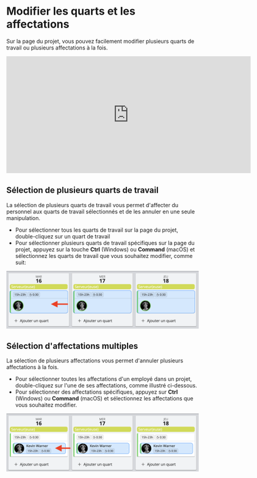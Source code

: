 # Modifier les quarts et les affectations

Sur la page du projet, vous pouvez facilement modifier plusieurs quarts de travail ou plusieurs affectations à la fois.

<iframe width="640" height="306" src="https://www.loom.com/embed/6ee1dd771a8349efabcf148a89b5d036" frameborder="0" webkitallowfullscreen mozallowfullscreen allowfullscreen></iframe>

## Sélection de plusieurs quarts de travail
La sélection de plusieurs quarts de travail vous permet d'affecter du personnel aux quarts de travail sélectionnés et de les annuler en une seule manipulation.
- Pour sélectionner tous les quarts de travail sur la page du projet, double-cliquez sur un quart de travail
- Pour sélectionner plusieurs quarts de travail spécifiques sur la page du projet, appuyez sur la touche **Ctrl** (Windows) ou **Command** (macOS) et sélectionnez les quarts de travail que vous souhaitez modifier, comme suit:

![selection-quarts.png](Images/selection-quarts.png)

## Sélection d'affectations multiples
La sélection de plusieurs affectations vous permet d'annuler plusieurs affectations à la fois.
- Pour sélectionner toutes les affectations d'un employé dans un projet, double-cliquez sur l'une de ses affectations, comme illustré ci-dessous.
- Pour sélectionner des affectations spécifiques, appuyez sur **Ctrl** (Windows) ou **Command** (macOS) et sélectionnez les affectations que vous souhaitez modifier.

![selection-affectations.png](Images/selection-affectations.png)
